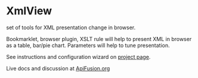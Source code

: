 XmlView
=======

set of tools for XML presentation change in browser.

Bookmarklet, browser plugin, XSLT rule will help to present XML in browser as a table, bar/pie chart. Parameters will help to tune presentation.

See instructions and configuration wizard on <a href="http://xmlaspect.org/XmlView" >project page</a>. 

Live docs and discussion at <a href="http://apifusion.com/wiki/index.php?title=XmlAspect.org/XmlView">ApiFusion.org</a>
